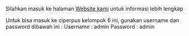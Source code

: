 Silahkan masuk ke halaman [Website kami](http://perpuskelompok6.infinityfreeapp.com/)
untuk informasi lebih lengkap 

Untuk bisa masuk ke ciperpus kelompok 6 ini, gunakan username dan password dibawah ini :
Username    : admin
Password    : admin

